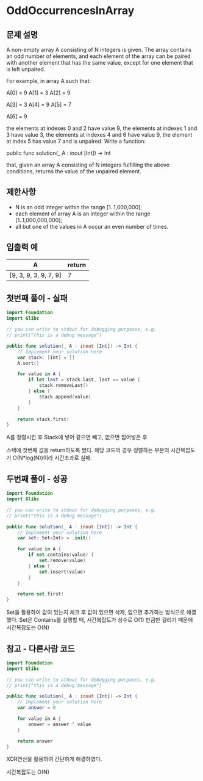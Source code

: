 # OddOccurrencesInArray

## 문제 설명
A non-empty array A consisting of N integers is given. The array contains an odd number of elements, and each element of the array can be paired with another element that has the same value, except for one element that is left unpaired.

For example, in array A such that:

  A[0] = 9  A[1] = 3  A[2] = 9

  A[3] = 3  A[4] = 9  A[5] = 7

  A[6] = 9

the elements at indexes 0 and 2 have value 9,
the elements at indexes 1 and 3 have value 3,
the elements at indexes 4 and 6 have value 9,
the element at index 5 has value 7 and is unpaired.
Write a function:

public func solution(_ A : inout [Int]) -> Int

that, given an array A consisting of N integers fulfilling the above conditions, returns the value of the unpaired element.

## 제한사항
 - N is an odd integer within the range [1..1,000,000];
 - each element of array A is an integer within the range [1..1,000,000,000];
 - all but one of the values in A occur an even number of times.

## 입출력 예
| A                   | return        |
|---------------------|---------------|
|[9, 3, 9, 3, 9, 7, 9]|7              |


## 첫번째 풀이 - 실패
```Swift
import Foundation
import Glibc

// you can write to stdout for debugging purposes, e.g.
// print("this is a debug message")

public func solution(_ A : inout [Int]) -> Int {
    // Implement your solution here
    var stack: [Int] = []
    A.sort()

    for value in A {
        if let last = stack.last, last == value {
            stack.removeLast()
        } else {
            stack.append(value)
        }
    }

    return stack.first!
}
```
A를 정렬시킨 후 Stack에 넣어 같으면 빼고, 없으면 집어넣은 후

스택에 첫번째 값을 return하도록 짰다.
해당 코드의 경우 정렬하는 부분의 시간복잡도가 O(N*log(N))이라 시간초과로 실패.

## 두번째 풀이 - 성공
```Swift
import Foundation
import Glibc

// you can write to stdout for debugging purposes, e.g.
// print("this is a debug message")

public func solution(_ A : inout [Int]) -> Int {
    // Implement your solution here
    var set: Set<Int> = .init()

    for value in A {
        if set.contains(value) {
            set.remove(value)
        } else {
            set.insert(value)
        }
    }

    return set.first!
}
```
Set을 활용하여 값이 있는지 체크 후 값이 있으면 삭제, 없으면 추가하는 방식으로 해결했다.
Set은 Contains를 실행할 때, 시간복잡도가 상수로 O(1) 만큼만 걸리기 때문에 시간복잡도는 O(N)

## 참고 - 다른사람 코드
```Swift
import Foundation
import Glibc

// you can write to stdout for debugging purposes, e.g.
// print("this is a debug message")

public func solution(_ A : inout [Int]) -> Int {
    // Implement your solution here
    var answer = 0

    for value in A {
        answer = answer ^ value
    }

    return answer
}
```
XOR연산을 활용하여 간단하게 해결하였다.

시간복잡도는 O(N)